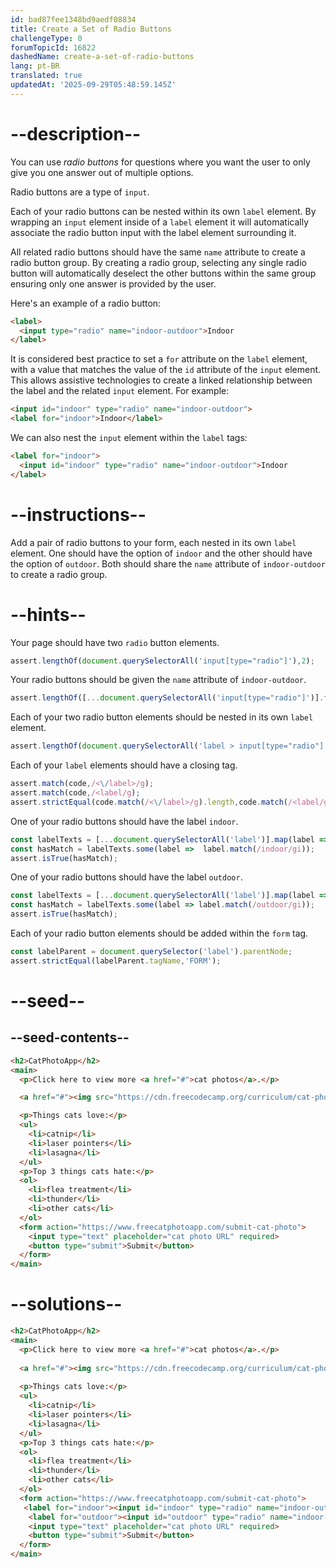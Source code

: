 ```yaml
---
id: bad87fee1348bd9aedf08834
title: Create a Set of Radio Buttons
challengeType: 0
forumTopicId: 16822
dashedName: create-a-set-of-radio-buttons
lang: pt-BR
translated: true
updatedAt: '2025-09-29T05:48:59.145Z'
---
```


# --description--

You can use <dfn>radio buttons</dfn> for questions where you want the user to only give you one answer out of multiple options.

Radio buttons are a type of `input`.

Each of your radio buttons can be nested within its own `label` element. By wrapping an `input` element inside of a `label` element it will automatically associate the radio button input with the label element surrounding it.

All related radio buttons should have the same `name` attribute to create a radio button group. By creating a radio group, selecting any single radio button will automatically deselect the other buttons within the same group ensuring only one answer is provided by the user.

Here's an example of a radio button:

```html
<label> 
  <input type="radio" name="indoor-outdoor">Indoor 
</label>
```

It is considered best practice to set a `for` attribute on the `label` element, with a value that matches the value of the `id` attribute of the `input` element. This allows assistive technologies to create a linked relationship between the label and the related `input` element. For example:

```html
<input id="indoor" type="radio" name="indoor-outdoor">
<label for="indoor">Indoor</label>
```

We can also nest the `input` element within the `label` tags:

```html
<label for="indoor"> 
  <input id="indoor" type="radio" name="indoor-outdoor">Indoor 
</label>
```

# --instructions--

Add a pair of radio buttons to your form, each nested in its own `label` element. One should have the option of `indoor` and the other should have the option of `outdoor`. Both should share the `name` attribute of `indoor-outdoor` to create a radio group.

# --hints--

Your page should have two `radio` button elements.

```js
assert.lengthOf(document.querySelectorAll('input[type="radio"]'),2);
```

Your radio buttons should be given the `name` attribute of `indoor-outdoor`.

```js
assert.lengthOf([...document.querySelectorAll('input[type="radio"]')].filter(input => input.name === "indoor-outdoor"),2);
```

Each of your two radio button elements should be nested in its own `label` element.

```js
assert.lengthOf(document.querySelectorAll('label > input[type="radio"]:only-child'),2);
```

Each of your `label` elements should have a closing tag.

```js
assert.match(code,/<\/label>/g);
assert.match(code,/<label/g);
assert.strictEqual(code.match(/<\/label>/g).length,code.match(/<label/g).length);
```

One of your radio buttons should have the label `indoor`.

```js
const labelTexts = [...document.querySelectorAll('label')].map(label => label.textContent);
const hasMatch = labelTexts.some(label =>  label.match(/indoor/gi));
assert.isTrue(hasMatch); 
```

One of your radio buttons should have the label `outdoor`.

```js
const labelTexts = [...document.querySelectorAll('label')].map(label => label.textContent);
const hasMatch = labelTexts.some(label => label.match(/outdoor/gi));
assert.isTrue(hasMatch); 
```

Each of your radio button elements should be added within the `form` tag.

```js
const labelParent = document.querySelector('label').parentNode;
assert.strictEqual(labelParent.tagName,'FORM');
```

# --seed--

## --seed-contents--

```html
<h2>CatPhotoApp</h2>
<main>
  <p>Click here to view more <a href="#">cat photos</a>.</p>

  <a href="#"><img src="https://cdn.freecodecamp.org/curriculum/cat-photo-app/relaxing-cat.jpg" alt="A cute orange cat lying on its back."></a>

  <p>Things cats love:</p>
  <ul>
    <li>catnip</li>
    <li>laser pointers</li>
    <li>lasagna</li>
  </ul>
  <p>Top 3 things cats hate:</p>
  <ol>
    <li>flea treatment</li>
    <li>thunder</li>
    <li>other cats</li>
  </ol>
  <form action="https://www.freecatphotoapp.com/submit-cat-photo">
    <input type="text" placeholder="cat photo URL" required>
    <button type="submit">Submit</button>
  </form>
</main>
```

# --solutions--

```html
<h2>CatPhotoApp</h2>
<main>
  <p>Click here to view more <a href="#">cat photos</a>.</p>
  
  <a href="#"><img src="https://cdn.freecodecamp.org/curriculum/cat-photo-app/relaxing-cat.jpg" alt="A cute orange cat lying on its back."></a>
  
  <p>Things cats love:</p>
  <ul>
    <li>catnip</li>
    <li>laser pointers</li>
    <li>lasagna</li>
  </ul>
  <p>Top 3 things cats hate:</p>
  <ol>
    <li>flea treatment</li>
    <li>thunder</li>
    <li>other cats</li>
  </ol>
  <form action="https://www.freecatphotoapp.com/submit-cat-photo">
   <label for="indoor"><input id="indoor" type="radio" name="indoor-outdoor"> Indoor</label>
    <label for="outdoor"><input id="outdoor" type="radio" name="indoor-outdoor"> Outdoor</label><br>
    <input type="text" placeholder="cat photo URL" required>
    <button type="submit">Submit</button>
  </form>
</main>
```
